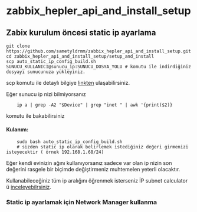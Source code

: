 # zabbix_hepler_api_and_install_setup

## Zabix kurulum öncesi static ip ayarlama

```
git clone https://github.com/sametyldrmm/zabbix_hepler_api_and_install_setup.git
cd zabbix_hepler_api_and_install_setup/setup_and_install
scp auto_static_ip_config_build.sh SUNUCU_KULLANICI@sunucu_ip:SUNUCU_DOSYA_YOLU # komutu ile indirdiğiniz dosyayı sunucunuza yükleyiniz.
```
scp komutu ile detaylı bilgiye [linkten](https://linux.die.net/man/1/scp) ulaşabilirsiniz.

Eğer sunucu ip nizi bilmiyorsanız 
```
    ip a | grep -A2 "$Device" | grep "inet " | awk '{print($2)} 
```
komutu ile bakabilirsiniz

#### Kulanım:
```
    sudo bash auto_static_ip_config_build.sh
    # sizden static ip olarak belirlemek istediğiniz değeri girmenizi isteyecektir ( örnek 192.168.1.68/24)
``` 

Eğer kendi evinizin ağını kullanıyorsanız sadece var olan ip nizin son değerini rasgele bir biçimde değiştirmeniz muhtemelen yeterli olacaktır.

Kullanabileceğiniz tüm ip aralığını öğrenmek isterseniz İP subnet calculator ü [inceleyebilrsiniz](https://www.calculator.net/ip-subnet-calculator.html?cclass=any&csubnet=30&cip=85.107.65.191&ctype=ipv4&printit=0&x=79&y=33).

### Static ip ayarlamak için Network Manager kullanma
